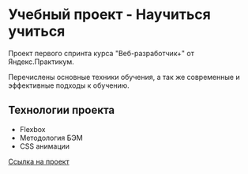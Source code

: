 # Учебный проект - Научиться учиться

Проект первого спринта курса "Веб-разработчик+" от Яндекс.Практикум.

Перечислены основные техники обучения, а так же современные и эффективные подходы к обучению.

## Технологии проекта
* Flexbox
* Методология БЭМ
* CSS анимации

[Ссылка на проект](https://onyxd3v.github.io/how-to-learn-plus/)
